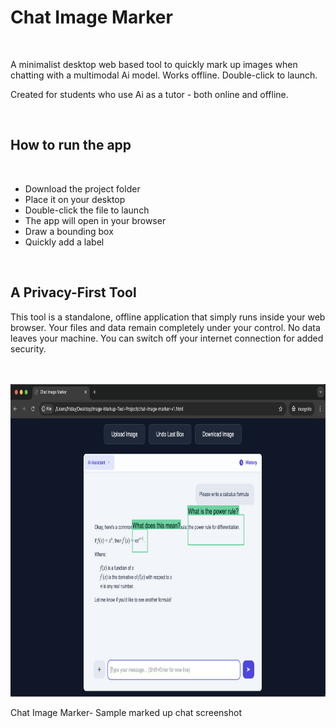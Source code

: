 # Chat Image Marker

<br>

A minimalist desktop web based tool to quickly mark up images when chatting with a multimodal Ai model. Works offline. Double-click to launch.

Created for students who use Ai as a tutor - both online and offline. 

<br>

## How to run the app

<br>

- Download the project folder
- Place it on your desktop
- Double-click the file to launch
- The app will open in your browser
- Draw a bounding box
- Quickly add a label



<br>

## A Privacy-First Tool

This tool is a standalone, offline application that simply runs inside your web browser. Your files and data remain completely under your control. No data leaves your machine. You can switch off your internet connection for added security.

<br>
<br>

<img src="images/image1.png" alt="Ollama desktop app settings" height="500">
<p>Chat Image Marker- Sample marked up chat screenshot</p>

<br>
